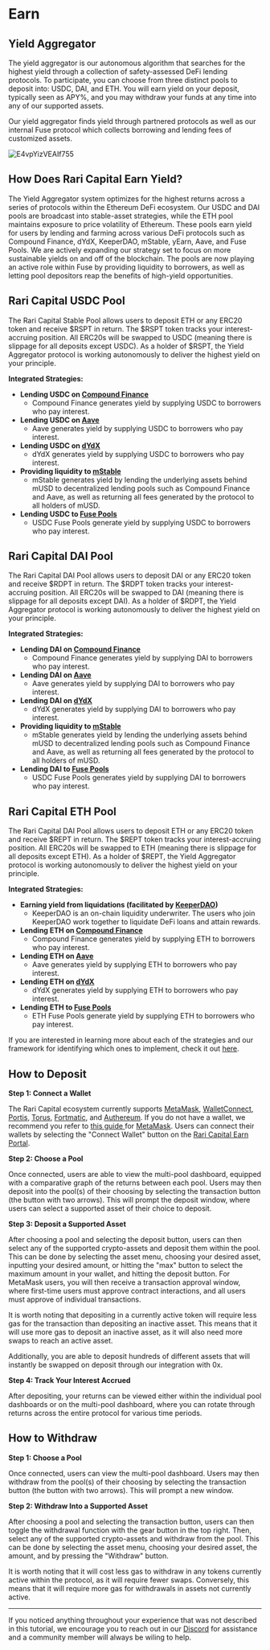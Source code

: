 # Earn
## Yield Aggregator

The yield aggregator is our autonomous algorithm that searches for the highest yield through a collection of safety-assessed DeFi lending protocols. To participate, you can choose from three distinct pools to deposit into: USDC, DAI, and ETH.  You will earn yield on your deposit, typically seen as APY%, and you may withdraw your funds at any time into any of our supported assets.

Our yield aggregator finds yield through partnered protocols as well as our internal Fuse protocol which collects borrowing and lending fees of customized assets.

![E4vpYizVEAIf755](https://user-images.githubusercontent.com/50163445/123555712-36a93300-d73c-11eb-870f-72ac74a2b87d.jpg)

## How Does Rari Capital Earn Yield?

The Yield Aggregator system optimizes for the highest returns across a series of protocols within the Ethereum DeFi ecosystem. Our USDC and DAI pools are broadcast into stable-asset strategies, while the ETH pool maintains exposure to price volatility of Ethereum. These pools earn yield for users by lending and farming across various DeFi protocols such as Compound Finance, dYdX, KeeperDAO, mStable, yEarn, Aave, and Fuse Pools. We are actively expanding our strategy set to focus on more sustainable yields on and off of the blockchain. The pools are now playing an active role within Fuse by providing liquidity to borrowers, as well as letting pool depositors reap the benefits of high-yield opportunities.

## Rari Capital USDC Pool

The Rari Capital Stable Pool allows users to deposit ETH or any ERC20 token and receive $RSPT in return. The $RSPT token tracks your interest-accruing position. All ERC20s will be swapped to USDC (meaning there is slippage for all deposits except USDC). As a holder of $RSPT, the Yield Aggregator protocol is working autonomously to deliver the highest yield on your principle.

**Integrated Strategies:**

- **Lending USDC on [Compound Finance](https://compound.finance/)**
  - Compound Finance generates yield by supplying USDC to borrowers who pay interest. 
- **Lending USDC on [Aave](https://aave.com/)**
  - Aave generates yield by supplying USDC to borrowers who pay interest. 
- **Lending USDC on [dYdX](https://dydx.exchange/)**
  - dYdX generates yield by supplying USDC to borrowers who pay interest. 
- **Providing liquidity to [mStable](https://mstable.org/)**
  - mStable generates yield by lending the underlying assets behind mUSD to decentralized lending pools such as Compound Finance and Aave, as well as returning all fees generated by the protocol to all holders of mUSD. 
- **Lending USDC to [Fuse Pools](app.rari.capital/fuse)**
  - USDC Fuse Pools generate yield by supplying USDC to borrowers who pay interest. 

## Rari Capital DAI Pool

The Rari Capital DAI Pool allows users to deposit DAI or any ERC20 token and receive $RDPT in return. The $RDPT token tracks your interest-accruing position. All ERC20s will be swapped to DAI (meaning there is slippage for all deposits except DAI). As a holder of $RDPT, the Yield Aggregator protocol is working autonomously to deliver the highest yield on your principle.

**Integrated Strategies:**

- **Lending DAI on [Compound Finance](https://compound.finance/)**
  - Compound Finance generates yield by supplying DAI to borrowers who pay interest. 
- **Lending DAI on [Aave](https://aave.com/)**
  - Aave generates yield by supplying DAI to borrowers who pay interest. 
- **Lending DAI on [dYdX](https://dydx.exchange/)**
  - dYdX generates yield by supplying DAI to borrowers who pay interest. 
- **Providing liquidity to [mStable](https://mstable.org/)**
  - mStable generates yield by lending the underlying assets behind mUSD to decentralized lending pools such as Compound Finance and Aave, as well as returning all fees generated by the protocol to all holders of mUSD. 
- **Lending DAI to [Fuse Pools](app.rari.capital/fuse)**
  - USDC Fuse Pools generates yield by supplying DAI to borrowers who pay interest. 



## Rari Capital ETH Pool

The Rari Capital DAI Pool allows users to deposit ETH or any ERC20 token and receive $REPT in return. The $REPT token tracks your interest-accruing position. All ERC20s will be swapped to ETH (meaning there is slippage for all deposits except ETH). As a holder of $REPT, the Yield Aggregator protocol is working autonomously to deliver the highest yield on your principle.

**Integrated Strategies:**

- **Earning yield from liquidations (facilitated by [KeeperDAO](https://app.keeperdao.com/))**
  - KeeperDAO is an on-chain liquidity underwriter. The users who join KeeperDAO work together to liquidate DeFi loans and attain rewards. 
- **Lending ETH on [Compound Finance](https://compound.finance/)**
  - Compound Finance generates yield by supplying ETH to borrowers who pay interest. 
- **Lending ETH on [Aave](https://aave.com/)**
  - Aave generates yield by supplying ETH to borrowers who pay interest. 
- **Lending ETH on [dYdX](https://dydx.exchange/)**
  - dYdX generates yield by supplying ETH to borrowers who pay interest. 
- **Lending ETH to [Fuse Pools](app.rari.capital/fuse)**
  - ETH Fuse Pools generate yield by supplying ETH to borrowers who pay interest. 

If you are interested in learning more about each of the strategies and our framework for identifying which ones to implement, check it out [here](https://www.notion.so/Rari-Strategy-Assessment-Framework-2d1edffcf80f4750973f6e90e97b70a4).

## How to Deposit

**Step 1: Connect a Wallet**

The Rari Capital ecosystem currently supports [MetaMask](metamask.io), [WalletConnect](walletconnect.org), [Portis](portis.io), [Torus](https://tor.us/), [Fortmatic](https://fortmatic.com/), and [Authereum](https://authereum.com/). If you do not have a wallet, we recommend you refer to [this guide ](https://metamask.zendesk.com/hc/en-us/articles/360015489531-Getting-Started-With-MetaMask-Part-1)for [MetaMask](Metamask.io). Users can connect their wallets by selecting the "Connect Wallet" button on the [Rari Capital Earn Portal](https://app.rari.capital/Earn).

**Step 2: Choose a Pool**

Once connected, users are able to view the multi-pool dashboard, equipped with a comparative graph of the returns between each pool. Users may then deposit into the pool(s) of their choosing by selecting the transaction button (the button with two arrows). This will prompt the deposit window, where users can select a supported asset of their choice to deposit.

**Step 3: Deposit a Supported Asset**

After choosing a pool and selecting the deposit button, users can then select any of the supported crypto-assets and deposit them within the pool. This can be done by selecting the asset menu, choosing your desired asset, inputting your desired amount, or hitting the "max" button to select the maximum amount in your wallet, and hitting the deposit button. For MetaMask users, you will then receive a transaction approval window, where first-time users must approve contract interactions, and all users must approve of individual transactions.

It is worth noting that depositing in a currently active token will require less gas for the transaction than depositing an inactive asset. This means that it will use more gas to deposit an inactive asset, as it will also need more swaps to reach an active asset.

Additionally, you are able to deposit hundreds of different assets that will instantly be swapped on deposit through our integration with 0x.

**Step 4: Track Your Interest Accrued**

After depositing, your returns can be viewed either within the individual pool dashboards or on the multi-pool dashboard, where you can rotate through returns across the entire protocol for various time periods.

## How to Withdraw

**Step 1: Choose a Pool**

Once connected, users can view the multi-pool dashboard. Users may then withdraw from the pool(s) of their choosing by selecting the transaction button (the button with two arrows). This will prompt a new window.

**Step 2: Withdraw Into a Supported Asset**

After choosing a pool and selecting the transaction button, users can then toggle the withdrawal function with the gear button in the top right. Then, select any of the supported crypto-assets and withdraw from the pool. This can be done by selecting the asset menu, choosing your desired asset, the amount, and by pressing the "Withdraw" button.

It is worth noting that it will cost less gas to withdraw in any tokens currently active within the protocol, as it will require fewer swaps. Conversely, this means that it will require more gas for withdrawals in assets not currently active.

------

If you noticed anything throughout your experience that was not described in this tutorial, we encourage you to reach out in our [Discord](Discord.xjfjfjdf) for assistance and a community member will always be wiling to help.